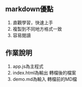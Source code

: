 markdown優點
----------
1. 直觀學習，快速上手
2. 複製到不同地方格式一致
3. 容易閱讀

作業說明
----------
1. app.js為主程式
2. index.html為輸出 轉檔後的檔案
3. demo.md為輸入 轉檔前的MD檔

